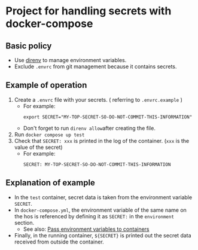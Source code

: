 # Project for handling secrets with docker-compose

## Basic policy

- Use [direnv](https://github.com/direnv/direnv) to manage environment variables.
- Exclude `.envrc` from git management because it contains secrets.

## Example of operation

1. Create a `.envrc` file with your secrets. ( referring to `.envrc.example` )
    - For example:
      ```
      export SECRET="MY-TOP-SECRET-SO-DO-NOT-COMMIT-THIS-INFORMATION"
      ```
    - Don't forget to run `direnv allow`after creating the file.
2. Run `docker compose up test`
3. Check that `SECRET: xxx` is printed in the log of the container. (`xxx` is the value of the secret)
    - For example:
      ```
      SECRET: MY-TOP-SECRET-SO-DO-NOT-COMMIT-THIS-INFORMATION
      ```

## Explanation of example

- In the `test` container, secret data is taken from the environment variable `SECRET`.
- In `docker-compose.yml`, the environment variable of the same name on the hos is referenced by defining it as `SECRET:` in the `environment` section.
    - See also: [Pass environment variables to containers](https://docs.docker.com/compose/environment-variables/#pass-environment-variables-to-containers)
- Finally, in the running container, `${SECRET}` is printed out the secret data received from outside the container.
